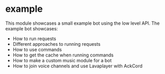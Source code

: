 # example
This module showcases a small example bot using the low level API. The example bot showcases:
* How to run requests
* Different approaches to running requests
* How to use commands
* How to get the cache when running commands
* How to make a custom music module for a bot
* How to join voice channels and use Lavaplayer with AckCord